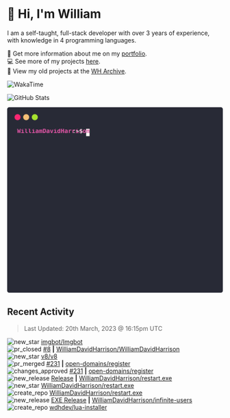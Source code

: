 # 👋 Hi, I'm William
I am a self-taught, full-stack developer with over 3 years of experience, with knowledge in 4 programming languages.

🧑 Get more information about me on my [portfolio](https://wdh.gg/dev).
<br>
💻 See more of my projects [here](https://github.com/wdhdev).
<br>
📁 View my old projects at the [WH Archive](https://wharchive.org).

![WakaTime](https://wakatime.com/badge/user/817e29c1-e1ac-4adc-936b-37bfa447c165.svg?style=for-the-badge)

![GitHub Stats](https://github-readme-stats.vercel.app/api?username=williamdavidharrison&theme=algolia&show_icons=true&border_radius=8&count_private=true&include_all_commits=true)

![GitHub Stats Terminal Style](assets/github_stats.svg)

## Recent Activity
<!--RECENT_ACTIVITY:last_update-->
> Last Updated: 20th March, 2023 @ 16:15pm UTC
<!--RECENT_ACTIVITY:last_update_end-->

<!--RECENT_ACTIVITY:start-->
![new_star](https://cdn.jsdelivr.net/gh/Readme-Workflows/Readme-Icons@main/icons/octicons/StarredRepositoryYellow.svg) [imgbot/Imgbot](https://github.com/imgbot/Imgbot)<br>
![pr_closed](https://cdn.jsdelivr.net/gh/Readme-Workflows/Readme-Icons@main/icons/octicons/PullRequestClosed.svg) [#8](https://github.com/WilliamDavidHarrison/WilliamDavidHarrison/pull/8) **|** [WilliamDavidHarrison/WilliamDavidHarrison](https://github.com/WilliamDavidHarrison/WilliamDavidHarrison)<br>
![new_star](https://cdn.jsdelivr.net/gh/Readme-Workflows/Readme-Icons@main/icons/octicons/StarredRepositoryYellow.svg) [v8/v8](https://github.com/v8/v8)<br>
![pr_merged](https://cdn.jsdelivr.net/gh/Readme-Workflows/Readme-Icons@main/icons/octicons/PullRequestMerged.svg) [#231](https://github.com/open-domains/register/pull/231) **|** [open-domains/register](https://github.com/open-domains/register)<br>
![changes_approved](https://cdn.jsdelivr.net/gh/Readme-Workflows/Readme-Icons@main/icons/octicons/ApprovedChanges.svg) [#231](https://github.com/open-domains/register/pull/231#pullrequestreview-1348208350) **|** [open-domains/register](https://github.com/open-domains/register)<br>
![new_release](https://cdn.jsdelivr.net/gh/Readme-Workflows/Readme-Icons@main/icons/octicons/Release.svg) [Release](https://github.com/WilliamDavidHarrison/restart.exe/releases/tag/release) **|** [WilliamDavidHarrison/restart.exe](https://github.com/WilliamDavidHarrison/restart.exe)<br>
![new_star](https://cdn.jsdelivr.net/gh/Readme-Workflows/Readme-Icons@main/icons/octicons/StarredRepositoryYellow.svg) [WilliamDavidHarrison/restart.exe](https://github.com/WilliamDavidHarrison/restart.exe)<br>
![create_repo](https://cdn.jsdelivr.net/gh/Readme-Workflows/Readme-Icons@main/icons/octicons/Repository.svg) [WilliamDavidHarrison/restart.exe](https://github.com/WilliamDavidHarrison/restart.exe)<br>
![new_release](https://cdn.jsdelivr.net/gh/Readme-Workflows/Readme-Icons@main/icons/octicons/Release.svg) [EXE Release](https://github.com/WilliamDavidHarrison/infinite-users/releases/tag/exe-release) **|** [WilliamDavidHarrison/infinite-users](https://github.com/WilliamDavidHarrison/infinite-users)<br>
![create_repo](https://cdn.jsdelivr.net/gh/Readme-Workflows/Readme-Icons@main/icons/octicons/Repository.svg) [wdhdev/lua-installer](https://github.com/wdhdev/lua-installer)<br>
<!--RECENT_ACTIVITY:end-->
